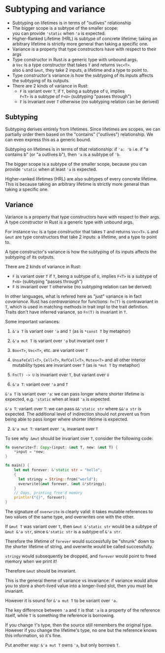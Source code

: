 # Subtyping and variance

- Subtyping on lifetimes is in terms of "outlives" relationship
- The bigger scope is a subtype of the smaller scope:   
  you can provide `'static` when `'a` is expected.
- Higher-Ranked Lifetime (HRL) is subtype of concrete lifetime; taking an
  arbitrary lifetime is strictly more general than taking a specific one.
- Variance is a property that type constructors have with respect to their args
- Type constructor in Rust is a generic type with unbound args.   
  a `Vec` is a type constructor that takes `T` and returns `Vec<T>`.   
  also `&` and `&mut`, they take 2 inputs, a lifetime and a type to point to.
- Type constructor's variance is how the subtyping of its inputs affects the
  subtyping of its outputs. 
- There are 2 kinds of variance in Rust:
  - `F` is variant over `T`, if `T`, being a subtype of `U`, implies   
    `F<T>` is a subtype of `F<U>` (subtyping "passes through")
  - `F` is invariant over `T` otherwise (no subtyping relation can be derived)




## Subtyping

Subtyping derives entirely from lifetimes. Since lifetimes are scopes, we can partially order them based on the "contains" ("outlives") relationship. We can even express this as a generic bound.

Subtyping on lifetimes is in terms of that relationship: 
if `'a: 'b` i.e. if "a contains b" (or "a outlives b"), 
then `'a` is a subtype of `'b`.

The bigger scope is a subtype of the smaller scope, 
because you can provide `'static` when at least `'a` is expected.

Higher-ranked lifetimes (HRL) are also subtypes of every concrete lifetime. This is because taking an arbitrary lifetime is strictly more general than taking a specific one.


## Variance

Variance is a property that type constructors have with respect to their args.
A type constructor in Rust is a generic type with unbound args.

For instance `Vec` is a type constructor that takes `T` and returns `Vec<T>`.
`&` and `&mut` are type constructors that take 2 inputs: a lifetime, and a type to point to.

A type constructor's variance is how the subtyping of its inputs affects the subtyping of its outputs. 

There are 2 kinds of variance in Rust:
- `F` is variant over `T` 
  if `T`, being a subtype of `U`, implies
  `F<T>` is a subtype of `F<U>` 
  (subtyping "passes through")
- `F` is invariant over `T` otherwise 
  (no subtyping relation can be derived)

In other languages, what is refered here as "just" variance is in fact _covariance_. Rust has _contravariance_ for functions: `fn(T)` is contravariant in `T`, which is used in matching methods in trait impl to the trait definition. Traits don't have inferred variance, so `Fn(T)` is invariant in `T`.

Some important variances:
1. `&'a T` is variant over `'a` and `T` (as is `*const T` by metaphor)
2. `&'a mut T` is variant over `'a` but invariant over `T`
3. `Box<T>`, `Vec<T>`, etc. are variant over `T`
4. `UnsafeCell<T>`, `Cell<T>`, `RefCell<T>`, `Mutex<T>` and all other interior
   mutability types are invariant over `T` (as is `*mut T` by metaphor)
5. `Fn(T) -> U` is invariant over `T`, but variant over `U`


1. `&'a T`: variant over `'a` and `T`

`&'a T` is variant over `'a`: we can pass longer where shorter lifetime is expected, e.g. `'static` when at least `'a` is expected.

`&'a T`: variant over `T`: we can pass `&&'static str` where `&&'a str` is expected. The additional level of indirection should not prevent us from being able to pass longer where shorter lifetime is expected.


2. `&'a mut T`: variant over `'a`, invariant over `T`

To see why` &mut` should be invariant over `T`, consider the following code:

```rust
fn overwrite<T: Copy>(input: &mut T, new: &mut T) {
    *input = *new;
}

fn main() {
    let mut forever: &'static str = "hello";
    {
      let stringy = String::from("world");
      overwrite(&mut forever, &mut &*stringy);
    }
    // Oops, printing free'd memory
    println!("{}", forever);
}
```

The signature of `overwrite` is clearly valid: it takes mutable references to two values of the same type, and overwrites one with the other.

If `&mut T` was variant over `T`, then `&mut &'static str` would be a subtype of `&mut &'a str`, since `&'static str` is a subtype of `&'a str`.

Therefore the lifetime of `forever` would successfully be "shrunk" down to the shorter lifetime of string, and overwrite would be called successfully. 

`stringy` would subsequently be dropped, and `forever` would point to freed memory when we print it!

Therefore `&mut` should be invariant.

This is the general theme of variance vs invariance: if variance would allow you to store a short-lived value into a longer-lived slot, then you must be invariant.

However it is sound for `&'a mut T` to be variant over `'a.` 

The key difference between `'a` and `T` is that `'a` is a property of the reference itself, while `T` is something the reference is borrowing.

If you change `T`'s type, then the source still remembers the original type. However if you change the lifetime's type, no one but the reference knows this information, so it's fine.

Put another way: `&'a mut T` owns `'a`, but only borrows `T`.
